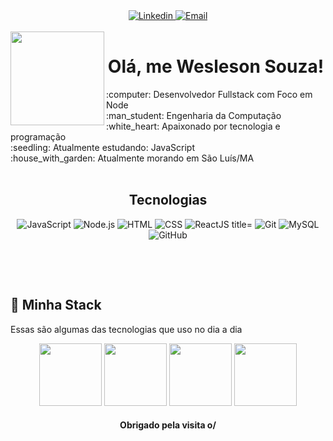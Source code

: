 <div align="center">

 <a href="https://www.linkedin.com/in/wesleson-souza-silva-a598b8152/">
 <img src="https://img.shields.io/badge/-LinkedIn-blue?style=for-the-badge&logo=Linkedin&logoColor=white" alt="Linkedin" title="Linkedin" >
 </a> 

 <a href="mailto:wesllesonsowza@gmail.com@gmail.com">
 <img src="https://img.shields.io/badge/-Email-EA4335?style=for-the-badge&logo=Gmail&logoColor=white" alt="Email" title="Email" >
 </a> 
<br />
<br />
</div>
<!-- <img align="left" width="400" height="400" src="https://mograph.video/2HwFiEL"> -->
<div align="center">
<img align="left"  height="150" src="https://media0.giphy.com/media/qgQUggAC3Pfv687qPC/giphy.gif?cid=ecf05e47o6rv0n9xf3hxw2c4c4bd1xz4qoco5j10qkqvtu0x&rid=giphy.gif&ct=g"/>
</div>
<h1 align="center">Olá, me Wesleson Souza! </h1>
<!-- <img src="./.github/Hi.gif" width="25"> -->
:computer: Desenvolvedor Fullstack com Foco em Node<br/>
:man_student: Engenharia da Computação<br/>
:white_heart: Apaixonado por tecnologia e programação <br/>
:seedling: Atualmente estudando: JavaScript <br/>
:house_with_garden: Atualmente morando em São Luís/MA<br/>
&#xa0;
<h2 align="center"> Tecnologias </h1>
<p align="center">

 <img src="https://img.shields.io/badge/JavaScript-000000?style=for-the-badge&logo=javascript" alt="JavaScript"  Ruby="JavaScript">
 <img src="https://img.shields.io/badge/Node.js-000000?style=for-the-badge&logo=node.js" alt="Node.js" title="Node.js">
 <img src="https://img.shields.io/badge/HTML-000000?style=for-the-badge&logo=HTML5" alt="HTML"  title="HTML">
 <img src="https://img.shields.io/badge/CSS-000000?style=for-the-badge&logo=CSS3&logoColor=1572B6" alt="CSS" title="CSS">
 <img src="https://img.shields.io/badge/React-000000?style=for-the-badge&logo=react" alt="ReactJS title="ReactJS>
 <img src="https://img.shields.io/badge/Git-000000?style=for-the-badge&logo=git&logoColor=4479A1" alt="Git" title="Git">
 <img src="https://img.shields.io/badge/MySQL-000000?style=for-the-badge&logo=mysql" alt="MySQL" title="MySQL">
 <img src="https://img.shields.io/badge/GitHub-000000?style=for-the-badge&logo=github" alt="GitHub" title="GitHub">
 
 </p>

&#xa0;

&#xa0;
## 🔮 Minha Stack
 Essas são algumas das tecnologias que uso no dia a dia

<div align="center">
 <img src="https://media3.giphy.com/media/ln7z2eWriiQAllfVcn/200w.webp" width="100">      
 <img src="https://i.giphy.com/media/eNAsjO55tPbgaor7ma/200w.webp" width="100">      
 <img src="https://i.giphy.com/media/KzJkzjggfGN5Py6nkT/200.webp" width="100">      
 <img src="https://i.giphy.com/media/IdyAQJVN2kVPNUrojM/200.webp" width="100">      
</div>
   
</div>


 <h4 align="center">Obrigado pela visita o/</h4>
